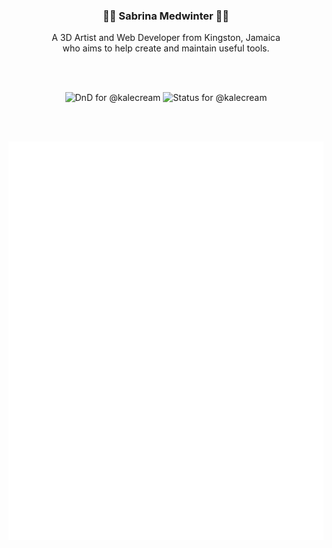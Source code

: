<h3 align="center"> 🤟🏽 Sabrina Medwinter 🤟🏽</h3>
<p align="center">A 3D Artist and Web Developer from Kingston, Jamaica<br> who aims to help create and maintain useful tools.</p>
<br/><br/>
<p align="center"> 
           <img src="https://badge.stateful.com/kalecream/dnd.svg" alt="DnD for @kalecream">
           <img src="https://badge.stateful.com/kalecream/status.svg" alt="Status for @kalecream">
</p> 
<br><br>
<p align="center">
            <img src="/github-metrics.svg" alt="Metrics" >
</p>


